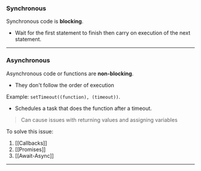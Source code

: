 ### Synchronous

Synchronous code is **blocking**.
- Wait for the first statement to finish then carry on execution of the next statement.

---
### Asynchronous 

Asynchronous code or functions are **non-blocking**.
- They don't follow the order of execution

Example: `setTimeout((function), (timeout))`.
- Schedules a task that does the function after a timeout.

> Can cause issues with returning values and assigning variables

To solve this issue: 
 1. [[Callbacks]]
 2. [[Promises]]
 3. [[Await-Async]]


---
